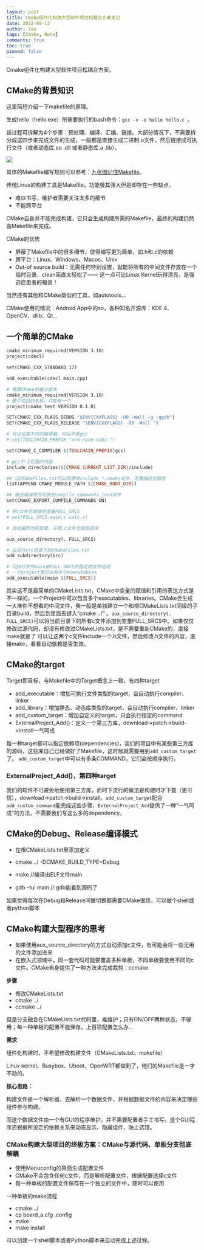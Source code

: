 ```yaml
---
layout: post
title: Cmake组件化构建大型软件项目松耦合方案笔记
date: 2022-08-12
author: lau
tags: [Cmake, Note]
comments: true
toc: true
pinned: false
---
```


Cmake组件化构建大型软件项目松耦合方案。

<!-- more -->

## CMake的背景知识

这里简短介绍一下makefile的原理。

生成hello（hello.exe）所需要执行的bash命令：`gcc -v -o hello hello.c `。

该过程可拆解为4个步骤：预处理、编译、汇编、链接。大部分情况下，不需要拆分成这四步来完成文件的生成，一般都是直接生成二进制.o文件，然后链接成可执行文件（或者动态库.so .dll 或者静态库.a .lib）。

![](https://pic1.zhimg.com/v2-8c46167e41d40f14e6f2ea02b4edacfe_1440w.jpg?source=172ae18b)

具体的Makefile编写规则可以参考：[九张图记住Makefile](https://zhuanlan.zhihu.com/p/163287897)。

传统Linux的构建工具是Makefile，功能极其强大但是却存在一些缺点。

- 难以书写，维护者需要关注太多的细节
- 不能跨平台

CMake自身并不能完成构建，它只会生成构建所需的Makefile，最终的构建仍然由Makefile来完成。

CMake的优势
- 屏蔽了Makefile中的很多细节，使得编写更为简单，如.h和.c的依赖
- 跨平台：Linux、Windows、Macos、Unix
- Out-of source build：无需任何特别设置，就能将所有的中间文件存放在一个临时目录，clean简直太轻松了—— 这一点可比Linux Kernel玩得漂亮，是强迫症患者的福音！

当然还有其他和CMake类似的工具，如autotools...

CMake使用的情况：Android App中的so，各种知名开源库：KDE 4、OpenCV、dlib、Qt...

## 一个简单的CMake
```makefile
cmake_minimum_required(VERSION 3.10)
project(cdecl)

set(CMAKE_CXX_STANDARD 17)

add_executable(cdecl main.cpp)

# 需要CMake的最小版本
cmake_minimum_required(VERSION 3.10)
# 整个项目的名称，只能有一个
project(cmake_test VERSION 0.1.0)

SET(CMAKE_CXX_FLAGS_DEBUG "$ENV{CXXFLAGS} -O0 -Wall -g -ggdb")
SET(CMAKE_CXX_FLAGS_RELEASE "$ENV{CXXFLAGS} -O3 -Wall ")

# 可以设置不同的编译器，可以不是gcc
# set(TOOLCHAIN_PREFIX "arm-none-eabi-")

set(CMAKE_C_COMPILER ${TOOLCHAIN_PREFIX}gcc)

# gcc中-I后面的内容
include_directories(${CMAKE_CURRENT_LIST_DIR}/include)

## 让CMakeFiles.txt可以简便地include *.cmake文件，无需描述全路径
list(APPEND CMAKE_MODULE_PATH ${CMAKE_ROOT_DIR})

## 输出编译命令列表到compile_commands.json文件
set(CMAKE_EXPORT_COMPILE_COMMANDS ON)

# 把c文件名赋值给变量FULL_SRCS
# set(FULL_SRCS main.c calc.c)

# 自动遍历当前目录，并把.c文件全部加进来

aux_source_directory(. FULL_SRCS)

# 去运行src目录下的CMakeFiles.txt
add_subdirectory(src)

# 可执行文件main由FULL_SRCS所指定的文件组成
# 一个project里可以有多个executables
add_executable(main ${FULL_SRCS})
```

其实这不是最简单的CMakeLists.txt，CMake中变量的赋值和引用的表达方式是不一样的，一个Project中可以包含多个executables、libraries。CMake会生成一大堆你不想看的中间文件，我一般是单独建立一个和根CMakeLists.txt同级的子目录build，然后到里面去键入“cmake ../”
。`aux_source_directory(. FULL_SRCS)`可以将当前目录下的所有c文件添加到变量FULL_SRCS中。如果仅仅修改过源代码，却没有修改过CMakeLists.txt，是不需要重新CMake的，直接make就是了
可以让这两个c文件include一个.h文件，然后修改.h文件的内容，直接make，看看自动依赖是否生效。

## CMake的target

Target即目标，与Makefile中的Target概念上一致，有四种target
- add_executable：增加可执行文件类型的target，会自动执行compiler、linker
- add_library：增加静态、动态库类型的target，会自动执行compiler、linker
- add_custom_target：增加自定义的target，只会执行指定的command
- ExternalProject_Add()：定义一个第三方库，download->patch->build->install一气呵成

每一种target都可以指定依赖项(dependencies)，我们的项目中有某些第三方库的源码，这些库自己已经做好了Makefile，这时候就需要用到`add_custom_target`了。
`add_custom_target`中可以有多条COMMAND，它们会按顺序执行。

### ExternalProject_Add()，第四种target

我们的软件不可避免地使用第三方库，而时下流行的做法是构建时才下载（更可信），download->patch->build->install。`add_custom_target`配合`add_custom_command`能完成这些步骤，`ExternalProject_Add`提供了一种“一气呵成”的方法，不需要我们写这么多的dependency。

## CMake的Debug、Release编译模式

- 在根CMakeLists.txt里添加定义

- cmake ../ -DCMAKE_BUILD_TYPE=Debug

- make	//编译出ELF文件main

- gdb –tui main	// gdb能看到源码了

如果觉得每次在Debug和Release间做切换都需要CMake很烦，可以做个shell或者python脚本

## CMake构建大型程序的思考
- 如果使用aux_source_directory的方式自动添加c文件，有可能会将一些无用的文件添加进来
- 在嵌入式领域中，同一套代码可能要覆盖多种单板，不同单板要使用不同的c文件。CMake自身提供了一种方法来完成裁剪：ccmake

**步骤**

- 修改CMakeLists.txt
- cmake ../
- ccmake ../

但是分支融合在CMakeLists.txt代码里，难维护；只有ON/OFF两种状态，不够用；每一种单板的配置不能保存，上百项配置怎么办...

**需求**

组件化构建时，不希望修改构建文件（CMakeLists.txt、makefile）

Linux kernel、Busybox、Uboot、OpenWRT都做到了，他们的Makefile是一字不动的。

**核心思路：**

构建文件是一个解析器，去解析一个数据文件，并根据数据文件的内容来决定哪些组件参与构建。

而这个数据文件由一个有GUI的程序维护，并不需要配置者手工书写。这个GUI程序还根据所设定的依赖关系来动态显示、隐藏组件，防止选错。

### CMake构建大型项目的终极方案：CMake与源代码、单板分支彻底解耦

- 使用Menuconfig的界面生成配置文件
- CMake不会包含任何c文件，而是解析配置文件，根据配置选择c文件 
- 每一种单板的配置文件保存在一个独立的文件中，随时可以使用

一种单板的make流程
- cmake ../
- cp board_a.cfg .config
- make
- make install

可以创建一个shell脚本或者Python脚本来自动完成上述过程。












